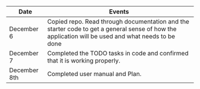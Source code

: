 | Date         | Events
|--------------|--------------------
|December 6    | Copied repo. Read through documentation and the starter code to get a general sense of how the application will be used and what needs to be done
|December 7    | Completed the TODO tasks in code and confirmed that it is working properly.
|December 8th  | Completed user manual and Plan.
